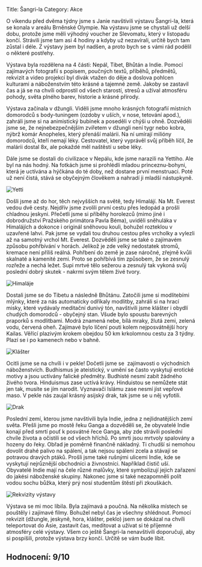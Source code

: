 Title: Šangri-la
Category: Akce

O víkendu před dvěma týdny jsme s Janie navštívili výstavu Šangri-la,
která se konala v areálu Brněnské Olympie. Na výstavu jsme se chystali
už delší dobu, protože jsme měli výhodný voucher ze Slevomatu, který v
listopadu končí. Strávili jsme tam asi 4 hodiny a kdyby už nezavírali,
určitě bych tam zůstal i déle. Z výstavy jsem byl nadšen, a proto bych
se s vámi rád podělil o některé postřehy.

Výstava byla rozdělena na 4 části: Nepál, Tibet, Bhůtán a Indie. Pomocí
zajímavých fotografií s popisem, poučných textů, příběhů, předmětů,
rekvizit a video projekcí byl divák vtažen do děje a doslova pohlcen
kulturami a náboženstvím této krásné a tajemné země. Jakoby se zastavil
čas a já se na chvíli odprostil od všech starostí, stresů a užíval
atmosféru pohody, světa plného barev, historie a krásné přírody.

Výstava začínala v džungli. Viděli jsme mnoho krásných fotografií
místních domorodců s body-tuningem (ozdoby v uších, v nose, tetování
apod.), zahráli jsme si na animistický bubínek a poseděli v chýši u
ohně. Dozvěděli jsme se, že nejnebezpečnějším zvířetem v džungli není
tygr nebo kobra, nýbrž komár Anopheles, který přenáší malárii. Na ní
umírají milióny domorodců, kteří nemají léky. Cestovatel, který vyprávěl
svůj příběh líčil, že malárii dostal 8x, ale pokaždé měl naštěstí u sebe
léky.

Dále jsme se dostali do civilizace v Nepálu, kde jsme narazili na
Yettiho. Ale byl na nás hodný. Na fotkách jsme si prohlédli mladou
princeznu-bohyni, která je uctívána a hýčkána do té doby, než dostane
první menstruaci. Poté už není čistá, stává se obyčejným člověkem a
nahradí ji mladší nástupkyně.

![Yetti]({filename}images/sangri-la-05.jpg)

Došli jsme až do hor, těch nejvyšších na světě, tedy Himalájí. Na Mt.
Everest vedou dvě cesty. Nejdřív jsme zvolili první cestu přes ledopád a
prošli chladnou jeskyni. Přečetli jsme si příběhy horolezců (mimo jiné i
dobrodružství Pražského primátora Pavla Béma), uviděli sněhuláka v
Himalájích a dokonce i originál sněhovou kouli, bohužel rozteklou v
uzavřené lahvi. Pak jsme se vydali tou druhou cestou přes vrcholky a
vylezli až na samotný vrchol Mt. Everest. Dozvěděli jsme se také o
zajímavém způsobu pohřbívání v horách. Jelikož je zde velký nedostatek
stromů, kremace není příliš reálná. Pohřbení do země je zase náročné,
zřejmě kvůli skalnaté a kamenité zemi. Proto se pohřbívá tím způsobem,
že se zesnulý rozřeže a nechá ležet. Supi mrtvé tělo sežerou a zesnulý
tak vykoná svůj poslední dobrý skutek - nakrmí svým tělem živé tvory.

![Himaláje]({filename}images/sangri-la-03.jpg)

Dostali jsme se do Tibetu a následně Bhůtánu. Zatočili jsme si
modlitebími mlýnky, které za nás automaticky odříkaly modlitby, zahráli
si na hrací misky, které vydávaly meditační dunivý tón, navštívili jsme
klášter i obydlí chudých domorodců - obyčejný stan. Všude bylo spoustu
barevných praporků s modlitbami. Modrá znamená nebe, bílá mraky, žlutá
zemi, zelená vodu, červená oheň. Zajímavé bylo líčení pouti kolem
nejposvátnější hory Kailas. Věřící plazivým krokem obejdou 50 km
krkolomnou cestu za 3 týdny. Plazí se i po kamenech nebo v bahně.

![Klášter]({filename}images/sangri-la-01.jpg)

Ocitli jsme se na chvíli i v pekle! Dočetli jsme se  zajímavosti o
východních náboženstvích. Budhismus je ateistický, v umění se často
vyskytují erotické motivy a jsou uctívány falické předměty. Budhisté
nesmí zabít žádného živého tvora. Hinduismus zase uctívá krávy.
Hinduistou se nemůžete stát jen tak, musíte se jím narodit. Vyznavači
Islámu zase nesmí jíst vepřové maso. V pekle nás zaujal krásný asijský
drak, tak jsme se u něj vyfotili.

![Drak]({filename}images/sangri-la-02.jpg)

Poslední zemí, kterou jsme navštívili byla Indie, jedna z
nejlidnatějších zemí světa. Přešli jsme po mostě řeku Ganga a dozvěděli
se, že obyvatelé Indie konají před smrtí pouť k posvátné řece Ganga, aby
zde strávili poslední chvíle života a očistili se od všech hříchů. Po
smrti jsou mrtvoly spalovány a hozeny do řeky. Obřad je poměrně finančně
nákladný. Ti chudší si nemohou dovolit drahé palivo na spálení, a tak
nejsou spáleni zcela a stávají se potravou dravých ptáků. Prošli jsme
také rušnými ulicemi Indie, kde se vyskytují nejrůznější obchodníci a
živnostníci. Například čistič uší. Obyvatelé Indie mají na čele různé
malůvky, které symbolizují jejich zařazení do jakési náboženské skupiny.
Nakonec jsme si také nezapomněli polít vodou sochu bůžka, který prý nosí
studentům štěstí při zkouškách.

![Rekvizity výstavy]({filename}images/sangri-la-04.jpg)

Výstava se mi moc líbila. Byla zajímavá a poučná. Na několika místech se
pouštěly i zajímavé filmy. Bohužel nebyl čas je všechny shlédnout.
Pomocí rekvizit (džungle, jeskyně, hora, klášter, peklo) jsem se dokázal
na chvíli teleportovat do Asie, zastavit čas, meditovat a užívat si té
příjemné atmosféry celé výstavy. Všem co ještě Šangri-la nenavštívili
doporučuji, aby si pospíšili, protože výstava brzy končí. Určitě se vám
bude líbit.

## Hodnocení: 9/10
